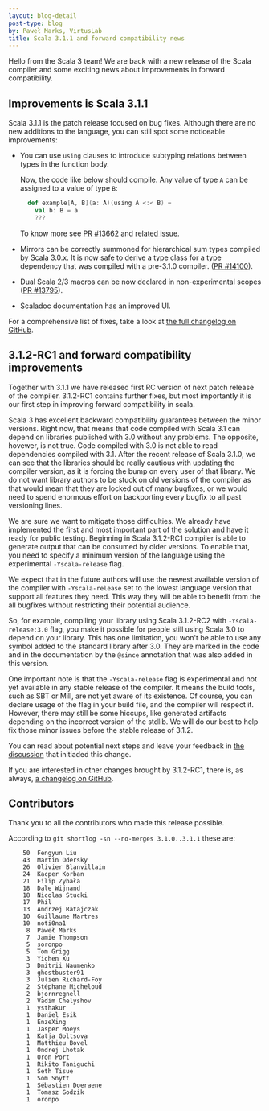```yaml
---
layout: blog-detail
post-type: blog
by: Paweł Marks, VirtusLab
title: Scala 3.1.1 and forward compatibility news
---
```


Hello from the Scala 3 team! We are back with a new release of the Scala compiler and some exciting news about improvements in forward compatibility.

## Improvements is Scala 3.1.1

Scala 3.1.1 is the patch release focused on bug fixes. Although there are no new additions to the language, you can still spot some noticeable improvements:

- You can use `using` clauses to introduce subtyping relations between types in the function body.

  Now, the code like below should compile. Any value of type `A` can be assigned to a value of type `B`:

  ```scala
    def example[A, B](a: A)(using A <:< B) =
      val b: B = a
      ???
  ```

  To know more see [PR #13662](https://github.com/lampepfl/dotty/pull/13662) and [related issue](https://github.com/lampepfl/dotty/issues/12955).
- Mirrors can be correctly summoned for hierarchical sum types compiled by Scala 3.0.x. It is now safe to derive a type class for a type dependency that was compiled with a pre-3.1.0 compiler. ([PR #14100](https://github.com/lampepfl/dotty/pull/14100)).
- Dual Scala 2/3 macros can be now declared in non-experimental scopes ([PR #13795](https://github.com/lampepfl/dotty/pull/13795)).
- Scaladoc documentation has an improved UI.

For a comprehensive list of fixes, take a look at [the full changelog on GitHub](https://github.com/lampepfl/dotty/releases/tag/3.1.1).

## 3.1.2-RC1 and forward compatibility improvements

Together with 3.1.1 we have released first RC version of next patch release of the compiler. 3.1.2-RC1 contains further fixes, but most importantly it is our first step in improving forward compatibility in scala.

Scala 3 has excellent backward compatibility guarantees between the minor versions. Right now, that means that code compiled with Scala 3.1 can depend on libraries published with 3.0 without any problems. The opposite, hovewer, is not true. Code compiled with 3.0 is not able to read dependencies compiled with 3.1. After the recent release of Scala 3.1.0, we can see that the libraries should be really cautious with updating the compiler version, as it is forcing the bump on every user of that library. We do not want library authors to be stuck on old versions of the compiler as that would mean that they are locked out of many bugfixes, or we would need to spend enormous effort on backporting every bugfix to all past versioning lines.

We are sure we want to mitigate those difficulties. We already have implemented the first and most important part of the solution and have it ready for public testing. Beginning in Scala 3.1.2-RC1 compiler is able to generate output that can be consumed by older versions. To enable that, you need to specify a minimum version of the language using the experimental `-Yscala-release` flag.

We expect that in the future authors will use the newest available version of the compiler with `-Yscala-release` set to the lowest language version that support all features they need. This way they will be able to benefit from the all bugfixes without restricting their potential audience.

So, for example, compiling your library using Scala 3.1.2-RC2 with `-Yscala-release:3.0` flag, you make it possible for people still using Scala 3.0 to depend on your library. This has one limitation, you won't be able to use any symbol added to the standard library after 3.0. They are marked in the code and in the documentation by the `@since` annotation that was also added in this version.

One important note is that the `-Yscala-release` flag is experimental and not yet available in any stable release of the compiler. It means the build tools, such as SBT or Mill, are not yet aware of its existence. Of course, you can declare usage of the flag in your build file, and the compiler will respect it. However, there may still be some hiccups, like generated artifacts depending on the incorrect version of the stdlib. We will do our best to help fix those minor issues before the stable release of 3.1.2.

You can read about potential next steps and leave your feedback in [the discussion](https://contributors.scala-lang.org/t/improving-scala-3-forward-compatibility/5298) that initiaded this change.

If you are interested in other changes brought by 3.1.2-RC1, there is, as always, [a changelog on GitHub](https://github.com/lampepfl/dotty/releases/tag/3.1.2-RC1).

## Contributors

Thank you to all the contributors who made this release possible.

According to `git shortlog -sn --no-merges 3.1.0..3.1.1` these are:

```
    50  Fengyun Liu
    43  Martin Odersky
    26  Olivier Blanvillain
    24  Kacper Korban
    21  Filip Zybała
    18  Dale Wijnand
    18  Nicolas Stucki
    17  Phil
    13  Andrzej Ratajczak
    10  Guillaume Martres
    10  noti0na1
     8  Paweł Marks
     7  Jamie Thompson
     5  soronpo
     5  Tom Grigg
     3  Yichen Xu
     3  Dmitrii Naumenko
     3  ghostbuster91
     3  Julien Richard-Foy
     2  Stéphane Micheloud
     2  bjornregnell
     2  Vadim Chelyshov
     1  ysthakur
     1  Daniel Esik
     1  EnzeXing
     1  Jasper Moeys
     1  Katja Goltsova
     1  Matthieu Bovel
     1  Ondrej Lhotak
     1  Oron Port
     1  Rikito Taniguchi
     1  Seth Tisue
     1  Som Snytt
     1  Sébastien Doeraene
     1  Tomasz Godzik
     1  oronpo
```
